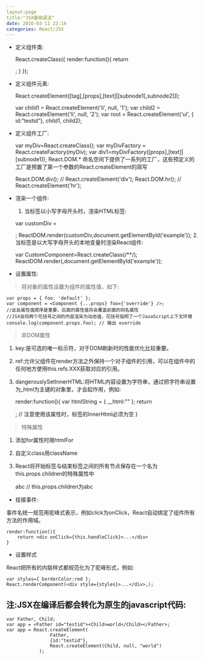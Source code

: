 ```yaml
---
layout:page
title:"JSX基础语法"
date: 2016-03-11 22:14
categories: React/JSX
---
```


* 定义组件类:


    React.createClass({
        render:function(){
            return <div></div>;
        }
    });
* 定义组件元素:


    React.createElement([tag],[props],[text]|[subnode1[,subnode2]]);
    
    var child1 = React.createElement('li', null, '1');
    var child2 = React.createElement('li', null, '2');
    var root = React.createElement('ul', { id:"testid"}, child1, child2);

* 定义组件工厂:
 
 
    var myDiv=React.createClass();
    var myDivFactory = React.createFactory(myDiv);
    var div1=myDivFactory([props],[text]|[subnode1]);
React.DOM.* 命名空间下提供了一系列的工厂，这些预定义的工厂是预置了第一个参数的React.createElement的简写

    React.DOM.div(); // React.createElement('div');
    React.DOM.hr(); // React.createElement('hr');
* 渲染一个组件:


  1. 当标签以小写字母开头时，渲染HTML标签:
  
  
    var customDiv = <div></div>;
    ReactDOM.render(customDiv,document.getElementById('example'));
  2. 当标签是以大写字母开头的本地变量时渲染React组件:
  
  
    var CustomComponent=React.createClass(/**/); 
    ReactDOM.render(<CustomComponent />,document.getElementById('example'));
    
* 设置属性:
    
    
>将对象的属性设置为组件的属性值，如下:

    var props = { foo: 'default' };
    var component = <Component {...props} foo={'override'} />; 
    //此处属性值顺序是重要，后面的属性值将会覆盖前面的同名属性
    //JSX会将两个花括号之间的内容渲染为动态值，花括号指明了一个JavaScript上下文环境
    console.log(component.props.foo); // 输出 override
>非DOM属性
1. key:是可选的唯一标示符，对于DOM刷新时的性能优化比较重要。
2. ref:允许父组件在render方法之外保持一个对子组件的引用，可以在组件中的任何地方使用this.refs.XXX获取对应的引用。
3. dangerouslySetInnerHTML:将HTML内容设置为字符串，通过把字符串设置为_html为主键的对象里，才会起作用，例如:

    render:function(){
        var htmlString = { __html:"<span></span>" };
        return <div dangerouslySetInnerHTML={htmlString} ></div>; // 注意使用该属性时，标签的InnerHtml必须为空
    }

>特殊属性
1. 添加for属性时用htmlFor
2. 自定义class用className
3. React将开始标签与结束标签之间的所有节点保存在一个名为this.props.children的特殊属性中
    
    <CustomComponent><span>abc</span></CustomComponent>
    // this.props.children为<span>abc</span>

* 挂接事件:

事件名统一规范用驼峰式表示，例如click为onClick，React自动绑定了组件所有方法的作用域。

    render:function(){
        return <div onClick={this.handleClick}>...</div>
    }

* 设置样式

React把所有的内联样式都规范化为了驼峰形式，例如:

    var styles={ borderColor:red };
    React.renderComponent(<div style={styles}>...</div>,);
    
## 注:JSX在编译后都会转化为原生的javascript代码:

    var Father, Child;
    var app = <Father id="testid"><Child>world</Child></Father>;
    var app = React.createElement(
                    Father,
                    {id:"testid"},
                    React.createElement(Child, null, "world")
                );
                


